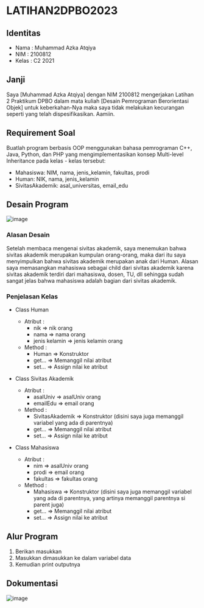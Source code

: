 # LATIHAN2DPBO2023
## Identitas
- Nama  : Muhammad Azka Atqiya
- NIM   : 2100812
- Kelas : C2 2021

## Janji
Saya [Muhammad Azka Atqiya] dengan NIM 2100812 mengerjakan Latihan 2 Praktikum DPBO dalam mata kuliah [Desain Pemrograman Berorientasi Objek] untuk keberkahan-Nya maka saya tidak melakukan kecurangan seperti yang telah dispesifikasikan. Aamiin.

## Requirement Soal
Buatlah program berbasis OOP menggunakan bahasa pemrograman C++, Java, Python, dan PHP yang mengimplementasikan konsep Multi-level Inheritance  pada kelas - kelas tersebut:
- Mahasiswa: NIM, nama, jenis_kelamin, fakultas, prodi
- Human: NIK, nama, jenis_kelamin
- SivitasAkademik: asal_universitas, email_edu

## Desain Program 
![image](https://user-images.githubusercontent.com/90915678/220288425-5ab4eb07-9c60-48d4-9d71-f7cb1e1d6ae9.png)
### Alasan Desain
Setelah membaca mengenai sivitas akademik, saya menemukan bahwa sivitas akademik merupakan kumpulan orang-orang, maka dari itu saya menyimpulkan bahwa sivitas akademik merupakan anak dari Human.
Alasan saya memasangkan mahasiswa sebagai child dari sivitas akademik karena sivitas akademik terdiri dari mahasiswa, dosen, TU, dll sehingga sudah sangat jelas bahwa mahasiswa adalah bagian dari sivitas akademik.
### Penjelasan Kelas
- Class Human 
  - Atribut :
    - nik => nik orang
    - nama => nama orang
    - jenis kelamin => jenis kelamin orang
  - Method :
    - Human => Konstruktor
    - get... => Memanggil nilai atribut
    - set... => Assign nilai ke atribut
   
- Class Sivitas Akademik 
  - Atribut :
    - asalUniv => asalUniv orang
    - emailEdu => email orang
  - Method :
    - SivitasAkademik => Konstruktor (disini saya juga memanggil variabel yang ada di parentnya)
    - get... => Memanggil nilai atribut
    - set... => Assign nilai ke atribut
- Class Mahasiswa
  - Atribut :
    - nim => asalUniv orang
    - prodi => email orang
    - fakultas => fakultas orang
  - Method :
    - Mahasiswa => Konstruktor (disini saya juga memanggil variabel yang ada di parentnya, yang artinya memanggil parentnya si parent juga)
    - get... => Memanggil nilai atribut
    - set... => Assign nilai ke atribut

## Alur Program
1. Berikan masukkan 
2. Masukkan dimasukkan ke dalam variabel data
3. Kemudian print outputnya

## Dokumentasi
![image](https://user-images.githubusercontent.com/90915678/220280421-9ae89723-72a2-4cd7-b9a8-64ac6ecf549f.png)
